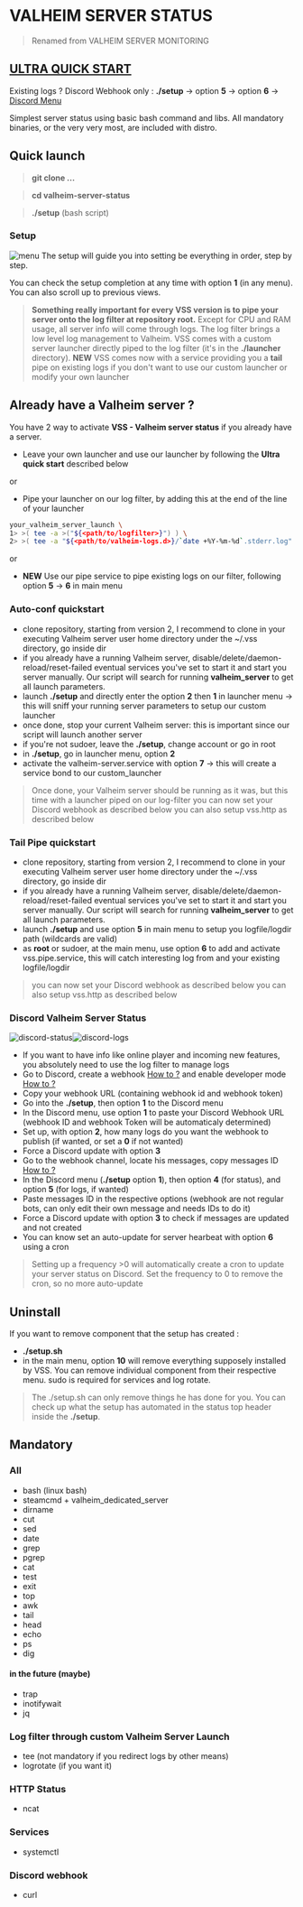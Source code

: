 # VALHEIM SERVER STATUS
> Renamed from VALHEIM SERVER MONITORING

## [ULTRA QUICK START](#auto-conf-quickstart)
Existing logs ? Discord Webhook only : **./setup** -> option **5** -> option **6** -> [Discord Menu](#discord-valheim-server-status)

Simplest server status using basic bash command and libs.
All mandatory binaries, or the very very most,  are included with distro.

## Quick launch
>**git clone ...**

>**cd valheim-server-status**

>**./setup** (bash script)

### Setup
![menu](https://github.com/laryakan/valheim-server-status/raw/main/screenshots/vss-menu.JPG?raw=true)
The setup will guide you into setting be everything in order, step by step.

You can check the setup completion at any time with option **1** (in any menu).
You can also scroll up to previous views.

>**Something really important for every VSS version is to pipe your server onto the log filter at repository root.**
>Except for CPU and RAM usage, all server info will come through logs. The log filter brings a low level log management to Valheim.
>VSS comes with a custom server launcher directly piped to the log filter (it's in the **./launcher** directory).
**NEW** VSS comes now with a service providing you a **tail** pipe on existing logs if you don't want to use our custom launcher or modify your own launcher

## Already have a Valheim server ?
You have 2 way to activate **VSS - Valheim server status** if you already have a server.
- Leave your own launcher and use our launcher by following the **Ultra quick start** described below

or
- Pipe your launcher on our log filter, by adding this at the end of the line of your launcher

```bash
your_valheim_server_launch \
1> >( tee -a >("${<path/to/logfilter>}") ) \
2> >( tee -a "${<path/to/valheim-logs.d>}/`date +%Y-%m-%d`.stderr.log" >&2 )
```

or
- **NEW** Use our pipe service to pipe existing logs on our filter, following option **5** -> **6** in main menu

### Auto-conf quickstart
- clone repository, starting from version 2, I recommend to clone in your executing Valheim server user home directory under the ~/.vss directory, go inside dir
- if you already have a running Valheim server, disable/delete/daemon-reload/reset-failed eventual services you've set to start it and start you server manually. Our script will search for running **valheim_server** to get all launch parameters.
- launch **./setup** and directly enter the option **2** then **1** in launcher menu -> this will sniff your running server parameters to setup our custom launcher
- once done, stop your current Valheim server: this is important since our script will launch another server
- if you're not sudoer, leave the **./setup**, change account or go in root
- in **./setup**, go in launcher menu, option **2**
- activate the valheim-server.service with option **7** -> this will create a service bond to our custom_launcher
> Once done, your Valheim server should be running as it was, but this time with a launcher piped on our log-filter
> you can now set your Discord webhook as described below
> you can also setup vss.http as described below

### Tail Pipe quickstart
- clone repository, starting from version 2, I recommend to clone in your executing Valheim server user home directory under the ~/.vss directory, go inside dir
- if you already have a running Valheim server, disable/delete/daemon-reload/reset-failed eventual services you've set to start it and start you server manually. Our script will search for running **valheim_server** to get all launch parameters.
- launch **./setup** and use option **5** in main menu to setup you logfile/logdir path (wildcards are valid)
- as **root** or sudoer, at the main menu, use option **6** to add and activate vss.pipe.service, this will catch interesting log from and your existing logfile/logdir
> you can now set your Discord webhook as described below
> you can also setup vss.http as described below


### Discord Valheim Server Status
![discord-status](https://github.com/laryakan/valheim-server-status/raw/main/screenshots/vss-discord-status.JPG?raw=true)![discord-logs](https://github.com/laryakan/valheim-server-status/raw/main/screenshots/vss-discord-logs.JPG?raw=true)
- If you want to have info like online player and incoming new features, you absolutely need to use the log filter to manage logs
- Go to Discord, create a webhook [How to ?](https://help.dashe.io/en/articles/2521940-how-to-create-a-discord-webhook-url) and enable developer mode [How to ?](https://www.followchain.org/copy-message-id-discord/)
- Copy your webhook URL (containing webhook id and webhook token)
- Go into the **./setup**, then option **1** to the Discord menu
- In the Discord menu, use option **1** to paste your Discord Webhook URL (webhook ID and webhook Token will be automaticaly determined)
- Set up, with option **2**, how many logs do you want the webhook to publish (if wanted, or set a **0** if not wanted)
- Force a Discord update with option **3**
- Go to the webhook channel, locate his messages, copy messages ID [How to ?](https://www.followchain.org/copy-message-id-discord/)
- In the Discord menu (**./setup** option **1**), then option **4** (for status), and option **5** (for logs, if wanted)
- Paste messages ID in the respective options (webhook are not regular bots, can only edit their own message and needs IDs to do it)
- Force a Discord update with option **3** to check if messages are updated and not created
- You can know set an auto-update for server hearbeat with option **6** using a cron
> Setting up a frequency >0 will automatically create a cron to update your server status on Discord. Set the frequency to 0 to remove the cron, so no more auto-update


## Uninstall
If you want to remove component that the setup has created :
- **./setup.sh**
- in the main menu, option **10** will remove everything supposely installed by VSS. You can remove individual component from their respective menu. sudo is required for services and log rotate.
>The ./setup.sh can only remove things he has done for you. You can check up what the setup has automated in the status top header inside the **./setup**.

## Mandatory
### All
- bash (linux bash)
- steamcmd + valheim_dedicated_server
- dirname
- cut
- sed
- date
- grep
- pgrep
- cat
- test
- exit
- top
- awk
- tail
- head
- echo
- ps
- dig
#### in the future (maybe)
- trap 
- inotifywait
- jq

### Log filter through custom Valheim Server Launch
- tee (not mandatory if you redirect logs by other means)
- logrotate (if you want it)

### HTTP Status
- ncat

### Services
- systemctl

### Discord webhook
- curl

